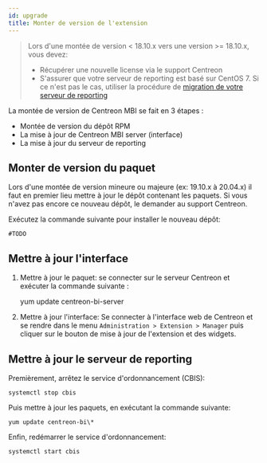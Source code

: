 ```yaml
---
id: upgrade
title: Monter de version de l'extension
---
```


> Lors d'une montée de version < 18.10.x vers une version >= 18.10.x, vous devez:
> 
> - Récupérer une nouvelle license via le support Centreon
> - S'assurer que votre serveur de reporting est basé sur CentOS 7. Si ce n'est pas le cas, utiliser la procédure de [migration de votre serveur de reporting](migrate)


La montée de version de Centreon MBI se fait en 3 étapes :

- Montée de version du dépôt RPM
- La mise à jour de Centreon MBI server (interface)
- La mise à jour du serveur de reporting

## Monter de version du paquet 

Lors d'une montée de version mineure ou majeure (ex: 19.10.x à 20.04.x) il faut en premier lieu mettre à jour
 le dépôt contenant les paquets. Si vous n'avez pas encore ce nouveau dépôt, le demander au support Centreon.

Exécutez la commande suivante pour installer le nouveau dépôt:

    #TODO

## Mettre à jour l'interface

1. Mettre à jour le paquet: se connecter sur le serveur Centreon et exécuter la commande suivante :

    yum update centreon-bi-server

2. Mettre à jour l'interface: Se connecter à l'interface web de Centreon et se rendre dans le menu
 `Administration > Extension > Manager` puis cliquer sur le bouton de mise à jour de l'extension et des widgets.


## Mettre  à jour le serveur de reporting

Premièrement, arrêtez le service d'ordonnancement (CBIS):

    systemctl stop cbis

Puis mettre à jour les paquets, en exécutant la commande suivante:

    yum update centreon-bi\*

Enfin, redémarrer le service d'ordonnancement:

    systemctl start cbis